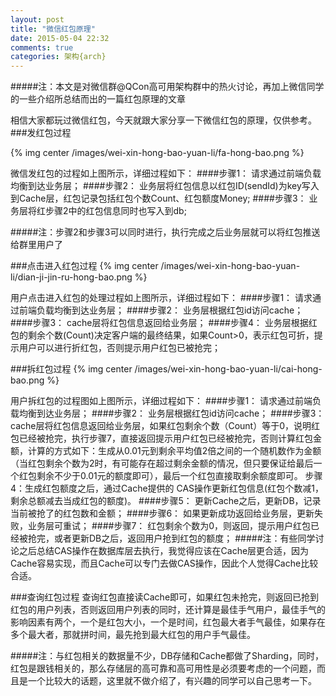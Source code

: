 ```yaml
---
layout: post
title: "微信红包原理"
date: 2015-05-04 22:32
comments: true
categories: 架构{arch}
---
```

#####注：本文是对微信群@QCon高可用架构群中的热火讨论，再加上微信同学的一些介绍所总结而出的一篇红包原理的文章

相信大家都玩过微信红包，今天就跟大家分享一下微信红包的原理，仅供参考。
###发红包过程

{% img  center /images/wei-xin-hong-bao-yuan-li/fa-hong-bao.png %}

微信发红包的过程如上图所示，详细过程如下：
####步骤1：
请求通过前端负载均衡到达业务层；
####步骤2：
业务层将红包信息以红包ID(sendId)为key写入到Cache层，红包记录包括红包个数Count、红包额度Money;
####步骤3：
业务层将红步骤2中的红包信息同时也写入到db;

#####注：步骤2和步骤3可以同时进行，执行完成之后业务层就可以将红包推送给群里用户了

###点击进入红包过程
{% img  center /images/wei-xin-hong-bao-yuan-li/dian-ji-jin-ru-hong-bao.png %}

用户点击进入红包的处理过程如上图所示，详细过程如下：
####步骤1：
请求通过前端负载均衡到达业务层；
####步骤2：
业务层根据红包id访问cache；
####步骤3：
cache层将红包信息返回给业务层；
####步骤4：
业务层根据红包的剩余个数(Count)决定客户端的最终结果，如果Count>0，表示红包可折，提示用户可以进行折红包，否则提示用户红包已被抢完；

###拆红包过程
{% img  center /images/wei-xin-hong-bao-yuan-li/cai-hong-bao.png %}

用户拆红包的过程图如上图所示，详细过程如下：
####步骤1：
请求通过前端负载均衡到达业务层；
####步骤2：
业务层根据红包id访问cache；
####步骤3：
cache层将红包信息返回给业务层，如果红包剩余个数（Count）等于0，说明红包已经被抢完，执行步骤7，直接返回提示用户红包已经被抢完，否则计算红包金额，计算的方式如下：生成从0.01元到剩余平均值2倍之间的一个随机数作为金额（当红包剩余个数为2时，有可能存在超过剩余金额的情况，但只要保证给最后一个红包剩余不少于0.01元的额度即可），最后一个红包直接取剩余额度即可。
步骤4：生成红包额度之后，通过Cache提供的 CAS操作更新红包信息(红包个数减1，剩余总额减去当成红包的额度)。
####步骤5：
更新Cache之后，更新DB，记录当前被抢了的红包数和金额；
####步骤6：
如果更新成功返回给业务层，更新失败，业务层可重试；
####步骤7：
红包剩余个数为0，则返回，提示用户红包已经被抢完，或者更新DB之后，返回用户抢到红包的额度；
#####注：有些同学讨论之后总结CAS操作在数据库层去执行，我觉得应该在Cache层更合适，因为Cache容易实现，而且Cache可以专门去做CAS操作，因此个人觉得Cache比较合适。

###查询红包过程
查询红包直接读Cache即可，如果红包未抢完，则返回已抢到红包的用户列表，否则返回用户列表的同时，还计算是最佳手气用户，最佳手气的影响因素有两个，一个是红包大小，一个是时间，红包最大者手气最佳，如果存在多个最大者，那就拼时间，最先抢到最大红包的用户手气最佳。

#####注：与红包相关的数据量不少，DB存储和Cache都做了Sharding，同时，红包是跟钱相关的，那么存储层的高可靠和高可用性是必须要考虑的一个问题，而且是一个比较大的话题，这里就不做介绍了，有兴趣的同学可以自己思考一下。
